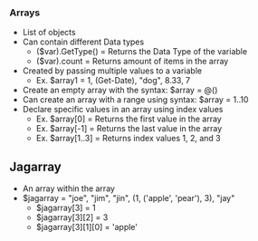 ### Arrays
- List of objects
- Can contain different Data types
  - ($var).GetType() = Returns the Data Type of the variable
  - ($var).count = Returns amount of items in the array
- Created by passing multiple values to a variable
  - Ex. $array1 = 1, (Get-Date), "dog", 8.33, 7
- Create an empty array with the syntax: $array = @()
- Can create an array with a range using syntax: $array = 1..10
- Declare specific values in an array using index values
  - Ex. $array[0] = Returns the first value in the array
  - Ex. $array[-1] = Returns the last value in the array
  - Ex. $array[1..3] = Returns index values 1, 2, and 3
## Jagarray
- An array within the array
- $jagarray = "joe", "jim", "jin", (1, ('apple', 'pear'), 3), "jay"
  - $jagarray[3] = 1
  - $jagarray[3][2] = 3
  - $jagarray[3][1][0] = 'apple'
